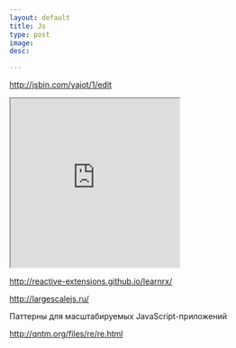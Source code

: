 ```yaml
---
layout: default
title: Js
type: post
image:
desc:

---
```


http://jsbin.com/yajot/1/edit

<!--more-->

<iframe class="jsbin" style="height: 300px" src="http://jsbin.com/yajot/1/embed?output"></iframe>

http://reactive-extensions.github.io/learnrx/

http://largescalejs.ru/

Паттерны для масштабируемых JavaScript-приложений

http://qntm.org/files/re/re.html

